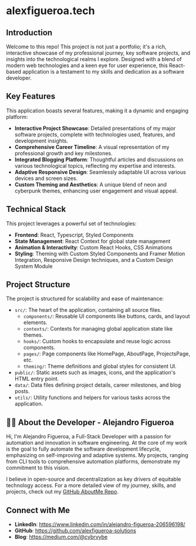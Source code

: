 # alexfigueroa.tech

## Introduction
Welcome to this repo! This project is not just a portfolio; it's a rich, interactive showcase of my professional journey, key software projects, and insights into the technological realms I explore. Designed with a blend of modern web technologies and a keen eye for user experience, this React-based application is a testament to my skills and dedication as a software developer.

## Key Features
This application boasts several features, making it a dynamic and engaging platform:
- **Interactive Project Showcase**: Detailed presentations of my major software projects, complete with technologies used, features, and development insights.
- **Comprehensive Career Timeline**: A visual representation of my professional growth and key milestones.
- **Integrated Blogging Platform**: Thoughtful articles and discussions on various technological topics, reflecting my expertise and interests.
- **Adaptive Responsive Design**: Seamlessly adaptable UI across various devices and screen sizes.
- **Custom Theming and Aesthetics**: A unique blend of neon and cyberpunk themes, enhancing user engagement and visual appeal.

## Technical Stack
This project leverages a powerful set of technologies:
- **Frontend**: React, Typescript, Styled Components
- **State Management**: React Context for global state management
- **Animation & Interactivity**: Custom React Hooks, CSS Animations
- **Styling**: Theming with Custom Styled Components and Framer Motion Integration, Responsive Design  techniques, and a Custom Design System Module

## Project Structure
The project is structured for scalability and ease of maintenance:

- `src/`: The heart of the application, containing all source files.
  - `components/`: Reusable UI components like buttons, cards, and layout elements.
  - `contexts/`: Contexts for managing global application state like themes.
  - `hooks/`: Custom hooks to encapsulate and reuse logic across components.
  - `pages/`: Page components like HomePage, AboutPage, ProjectsPage, etc.
  - `theming/`: Theme definitions and global styles for consistent UI.
- `public/`: Static assets such as images, icons, and the application's HTML entry point.
- `data/`: Data files defining project details, career milestones, and blog posts.
- `utils/`: Utility functions and helpers for various tasks across the application.

## 👨‍💻 About the Developer - Alejandro Figueroa

Hi, I'm Alejandro Figueroa, a Full-Stack Developer with a passion for automation and innovation in software engineering. At the core of my work is the goal to fully automate the software development lifecycle, emphasizing on self-improving and adaptive systems. My projects, ranging from CLI tools to comprehensive automation platforms, demonstrate my commitment to this vision.

I believe in open-source and decentralization as key drivers of equitable technology access. For a more detailed view of my journey, skills, and projects, check out my [GitHub AboutMe Repo](https://github.com/alexfigueroa-solutions/AlexFigueroa).

## Connect with Me

- **LinkedIn**: https://www.linkedin.com/in/alejandro-figueroa-206596198/
- **GitHub**: https://github.com/alexfigueroa-solutions
- **Blog**: https://medium.com/@cybrvybe
